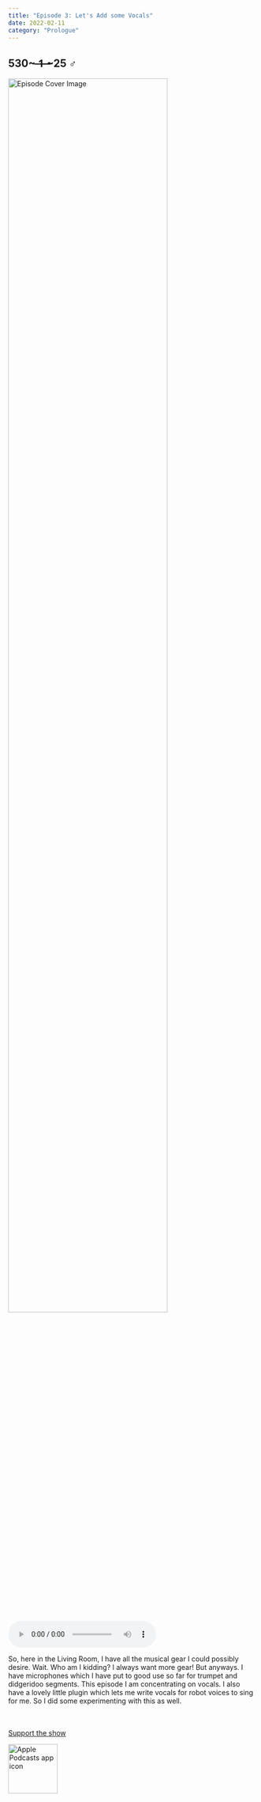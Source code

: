 ```yaml
---
title: "Episode 3: Let's Add some Vocals"
date: 2022-02-11
category: "Prologue"
---
```

## 530~ ̶1̶ ̶~25 ♂
<img src="https://artwork.captivate.fm/9085a4fc-090f-4687-a9a1-673b3f2ed8c2/60854458c4d1acdf4e1c2f79c4137142d85d78e379bdafbd69bd34c85f5819ad.jpg" alt="Episode Cover Image" width=80%/>
<audio controls>
  <source src="https://podcasts.captivate.fm/media/8debbff0-382d-40f4-9cf8-c07f05468a26/10057169-episode-3-let-s-add-some-vocals.mp3" type="audio/mpeg">
  Your browser does not support the audio element.
</audio>

<p>So, here in the Living Room, I have all the musical gear I could possibly desire. Wait. Who am I kidding? I always want more gear! But anyways. I have microphones which I have put to good use so far for trumpet and didgeridoo segments. This episode I am concentrating on vocals. I also have a lovely little plugin which lets me write vocals for robot voices to sing for me. So I did some experimenting with this as well.<br/><br/><br/></p><a rel="payment" href="https://www.paypal.com/donate/?hosted_button_id=WX3GRUK5BHJLS">Support the show</a>

<a href="https://podcasts.apple.com/us/podcast/living-room-music/id1608791560?tscg=30200&itsct=podcast_box_appicon&ls=1&mttnsubad=1608791560" style="display: inline-block;"><img src="https://toolbox.marketingtools.apple.com/api/v2/badges/app-icon-podcasts/standard/en-us" alt="Apple Podcasts app icon" style="width: 100px; height: 100px; vertical-align: middle; object-fit: contain;" /></a>
    